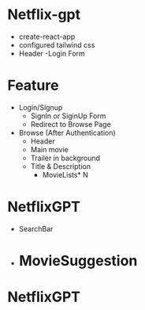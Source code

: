 # Netflix-gpt

- create-react-app
- configured tailwind css
- Header
  -Login Form

# Feature

- Login/Signup
  - SignIn or SiginUp Form
  - Redirect to Browse Page
- Browse (After Authentication)
  - Header
  - Main movie
  - Trailer in background
  - Title & Description
    - MovieLists\* N

# NetflixGPT

- SearchBar
- # MovieSuggestion

# NetflixGPT
